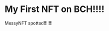 # My First NFT on BCH!!!!
MessyNFT spotted!!!!!!!
                                                                                                                                                                                                                       
